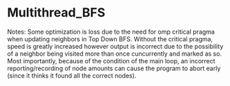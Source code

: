 # Multithread_BFS

Notes: 
Some optimization is loss due to the need for omp critical pragma when updating neighbors in Top Down BFS. Without the critical pragma, speed is greatly increased however output is incorrect due to the possibility of a neighbor being visited more than once cuncurrently and marked as so. Most importantly, because of the condition of the main loop, an incorrect reporting/recording of node amounts can cause the program to abort early (since it thinks it found all the correct nodes).
